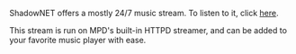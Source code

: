 ShadowNET offers a mostly 24/7 music stream. To listen to it, click 
[here](http://sparkle.yolo-swag.com:8001/stream.ogg).

This stream is run on MPD's built-in HTTPD streamer, and can be added to your 
favorite music player with ease.

